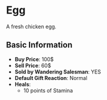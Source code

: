 # Egg

A fresh chicken egg.

## Basic Information

- **Buy Price**: 100$
- **Sell Price**: 60$
- **Sold by Wandering Salesman**: YES
- **Default Gift Reaction**: Normal
- **Heals**:
  - 10 points of Stamina